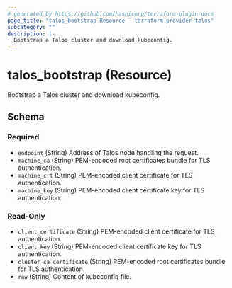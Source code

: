 ```yaml
---
# generated by https://github.com/hashicorp/terraform-plugin-docs
page_title: "talos_bootstrap Resource - terraform-provider-talos"
subcategory: ""
description: |-
  Bootstrap a Talos cluster and download kubeconfig.
---
```


# talos_bootstrap (Resource)

Bootstrap a Talos cluster and download kubeconfig.



<!-- schema generated by tfplugindocs -->
## Schema

### Required

- `endpoint` (String) Address of Talos node handling the request.
- `machine_ca` (String) PEM-encoded root certificates bundle for TLS authentication.
- `machine_crt` (String) PEM-encoded client certificate for TLS authentication.
- `machine_key` (String) PEM-encoded client certificate key for TLS authentication.

### Read-Only

- `client_certificate` (String) PEM-encoded client certificate for TLS authentication.
- `client_key` (String) PEM-encoded client certificate key for TLS authentication.
- `cluster_ca_certificate` (String) PEM-encoded root certificates bundle for TLS authentication.
- `raw` (String) Content of kubeconfig file.


